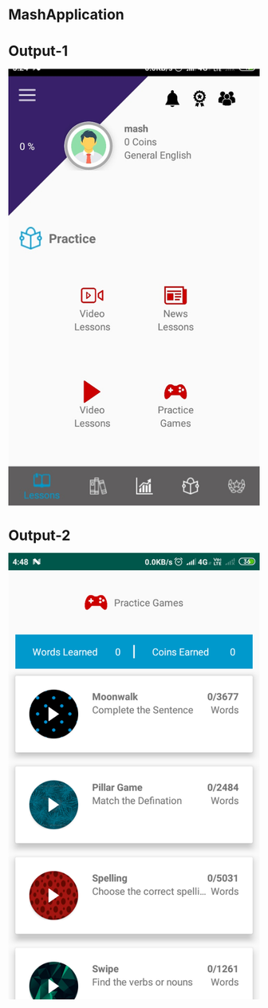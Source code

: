 # MashApplication
 
# Output-1
![output1](https://github.com/dwarshb/MashApplication/blob/master/output%20(2).png)

# Output-2
![output2](https://github.com/dwarshb/MashApplication/blob/master/output%20(1).png)
